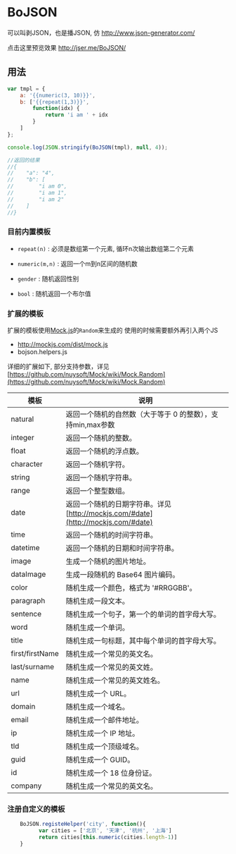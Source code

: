 # BoJSON
可以叫剥JSON，也是播JSON, 仿  http://www.json-generator.com/

点击这里预览效果  http://jser.me/BoJSON/

## 用法

```javascript
var tmpl = {
    a: '{{numeric(3, 10)}}',
    b: ['{{repeat(1,3)}}',
        function(idx) {
            return 'i am ' + idx
        }
    ]
};

console.log(JSON.stringify(BoJSON(tmpl), null, 4));

//返回的结果
//{
//    "a": "4",
//    "b": [
//        "i am 0",
//        "i am 1",
//        "i am 2"
//    ]
//}
```

### 目前内置模板
* `repeat(n)` :  必须是数组第一个元素, 循环n次输出数组第二个元素

* `numeric(m,n)` :  返回一个m到n区间的随机数
* `gender` : 随机返回性别
* `bool` : 随机返回一个布尔值

### 扩展的模板

扩展的模板使用[Mock.js](http://mockjs.com)的`Random`来生成的
使用的时候需要额外再引入两个JS

* http://mockjs.com/dist/mock.js 
* bojson.helpers.js 

详细的扩展如下,
部分支持参数，详见[https://github.com/nuysoft/Mock/wiki/Mock.Random](https://github.com/nuysoft/Mock/wiki/Mock.Random)

模板 | 说明 
---  |---|
natural|返回一个随机的自然数（大于等于 0 的整数），支持min,max参数
integer|返回一个随机的整数。
float|返回一个随机的浮点数。
character|返回一个随机字符。
string|返回一个随机字符串。
range|返回一个整型数组。
date|返回一个随机的日期字符串。详见[http://mockjs.com/#date](http://mockjs.com/#date)
time|返回一个随机的时间字符串。
datetime|返回一个随机的日期和时间字符串。
image|生成一个随机的图片地址。
dataImage|生成一段随机的 Base64 图片编码。
color|随机生成一个颜色，格式为 '#RRGGBB'。
paragraph|随机生成一段文本。
sentence|随机生成一个句子，第一个的单词的首字母大写。
word|随机生成一个单词。
title|随机生成一句标题，其中每个单词的首字母大写。
first/firstName|随机生成一个常见的英文名。
last/surname|随机生成一个常见的英文姓。
name|随机生成一个常见的英文姓名。
url|随机生成一个 URL。
domain|随机生成一个域名。
email|随机生成一个邮件地址。
ip|随机生成一个 IP 地址。
tld|随机生成一个顶级域名。
guid|随机生成一个 GUID。
id|随机生成一个 18 位身份证。
company|随机生成一个常见的英文名。


### 注册自定义的模板

```javascript
    BoJSON.registeHelper('city', function(){
          var cities = ['北京', '天津', '杭州', '上海']
          return cities[this.numeric(cities.length-1)]
    }
```
